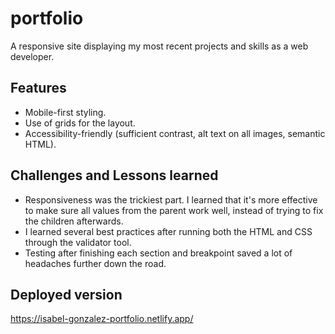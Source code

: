 # portfolio

A responsive site displaying my most recent projects and skills as a web developer.

## Features

- Mobile-first styling. 
- Use of grids for the layout. 
- Accessibility-friendly (sufficient contrast, alt text on all images, semantic HTML).

## Challenges and Lessons learned

- Responsiveness was the trickiest part. I learned that it's more effective to make sure all values from the parent work well, instead of trying to fix the children afterwards. 
- I learned several best practices after running both the HTML and CSS through the validator tool. 
- Testing after finishing each section and breakpoint saved a lot of headaches further down the road. 

## Deployed version

https://isabel-gonzalez-portfolio.netlify.app/